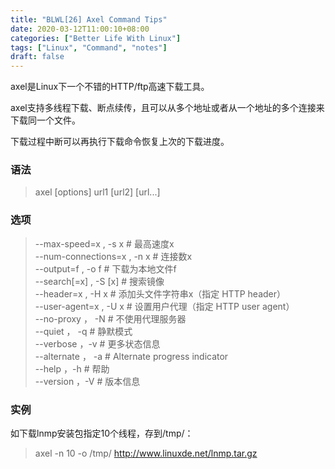 ```yaml
---
title: "BLWL[26] Axel Command Tips"
date: 2020-03-12T11:00:10+08:00
categories: ["Better Life With Linux"]
tags: ["Linux", "Command", "notes"]
draft: false
---
```


axel是Linux下一个不错的HTTP/ftp高速下载工具。   
    
axel支持多线程下载、断点续传，且可以从多个地址或者从一个地址的多个连接来下载同一个文件。   
    
下载过程中断可以再执行下载命令恢复上次的下载进度。    
    
    
### 语法
    
> axel [options] url1 [url2] [url...]
    
### 选项
    
> --max-speed=x , -s x         # 最高速度x  
> --num-connections=x , -n x   # 连接数x  
> --output=f , -o f            # 下载为本地文件f  
> --search[=x] , -S [x]        # 搜索镜像  
> --header=x , -H x            # 添加头文件字符串x（指定 HTTP header）  
> --user-agent=x , -U x        # 设置用户代理（指定 HTTP user agent）   
> --no-proxy ， -N             # 不使用代理服务器  
> --quiet ， -q                # 静默模式  
> --verbose ，-v               # 更多状态信息  
> --alternate ， -a            # Alternate progress indicator  
> --help ，-h                  # 帮助  
> --version ，-V               # 版本信息  
    
### 实例
如下载lnmp安装包指定10个线程，存到/tmp/：   
> axel -n 10 -o /tmp/ http://www.linuxde.net/lnmp.tar.gz
